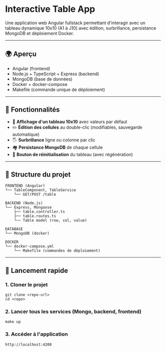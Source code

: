 # Interactive Table App

Une application web Angular fullstack permettant d'interagir avec un tableau dynamique 10x10 (A1 à J10) avec édition, surbrillance, persistance MongoDB et déploiement Docker.

---

## 🌍 Aperçu

- Angular (frontend)
- Node.js + TypeScript + Express (backend)
- MongoDB (base de données)
- Docker + docker-compose
- Makefile (commande unique de déploiement)

---

## 📄 Fonctionnalités

- 👀 **Affichage d'un tableau 10x10** avec valeurs par défaut
- ✏️ **Édition des cellules** au double-clic (modifiables, sauvegarde automatique)
- 🖐️ **Surbrillance** ligne ou colonne par clic
- 🏘️ **Persistance MongoDB** de chaque cellule
- 🔄 **Bouton de réinitialisation** du tableau (avec régénération)

---

## 📂 Structure du projet

```
FRONTEND (Angular)
└── TableComponent, TableService
    └── GET/POST /table

BACKEND (Node.js)
└── Express, Mongoose
    ├── table.controller.ts
    ├── table.routes.ts
    └── Table model (row, col, value)

DATABASE
└── MongoDB (docker)

DOCKER
└── docker-compose.yml
    └── Makefile (commandes de déploiement)
``` 

---

## 🚀 Lancement rapide

### 1. Cloner le projet
```
git clone <repo-url>
cd <repo>
```
### 2. Lancer tous les services (Mongo, backend, frontend)
```
make up
```
### 3. Accéder à l'application
```
http://localhost:4200
```

